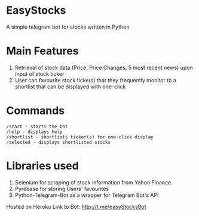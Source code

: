 # EasyStocks
A simple telegram bot for stocks written in Python


# Main Features
1. Retrieval of stock data (Price, Price Changes, 5 most recent news) upon input of stock ticker
2. User can favourite stock ticke(s) that they frequently monitor to a shortlist that can be displayed with one-click


# Commands
```
/start - starts the bot
/help - displays help
/shortlist - shortlists ticker(s) for one-click display
/selected - displays shortlisted stocks
```


# Libraries used
1. Selenium for scraping of stock information from Yahoo Finance
2. Pyrebase for storing Users' favourites
3. Python-Telegram-Bot as a wrapper for Telegram Bot's API

Hosted on Heroku
Link to Bot: http://t.me/easyStocksBot
